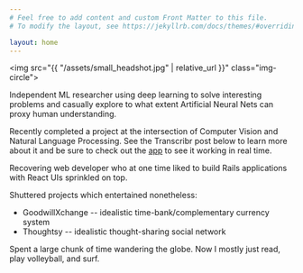 ```yaml
---
# Feel free to add content and custom Front Matter to this file.
# To modify the layout, see https://jekyllrb.com/docs/themes/#overriding-theme-defaults

layout: home
---
```


<img src="{{ "/assets/small_headshot.jpg" | relative_url }}" class="img-circle">

Independent ML researcher using deep learning to solve interesting problems and casually explore to what extent Artificial Neural Nets can proxy human understanding.

Recently completed a project at the intersection of Computer Vision and Natural Language Processing.  See the Transcribr post below to learn more about it and be sure to check out the [app](http://transcribr.onrender.com) to see it working in real time.

Recovering web developer who at one time liked to build Rails applications with React UIs sprinkled on top.

Shuttered projects which entertained nonetheless:
* GoodwillXchange -- idealistic time-bank/complementary currency system
* Thoughtsy -- idealistic thought-sharing social network

Spent a large chunk of time wandering the globe. Now I mostly just read, play volleyball, and surf.